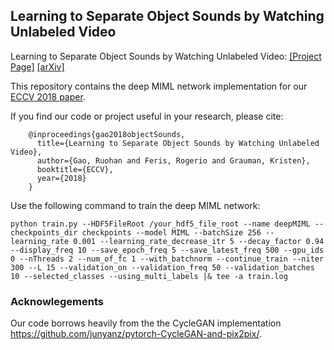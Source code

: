 ## Learning to Separate Object Sounds by Watching Unlabeled Video
Learning to Separate Object Sounds by Watching Unlabeled Video: [[Project Page]](http://vision.cs.utexas.edu/projects/separating_object_sounds/)    [[arXiv]](https://arxiv.org/pdf/1804.01665.pdf)<br/>

This repository contains the deep MIML network implementation for our [ECCV 2018 paper](http://www.cs.utexas.edu/~grauman/papers/sound-sep-eccv2018.pdf).

If you find our code or project useful in your research, please cite:

        @inproceedings{gao2018objectSounds,
          title={Learning to Separate Object Sounds by Watching Unlabeled Video},
          author={Gao, Ruohan and Feris, Rogerio and Grauman, Kristen},
          booktitle={ECCV},
          year={2018}
        }
     
Use the following command to train the deep MIML network:
  ```
  python train.py --HDF5FileRoot /your_hdf5_file_root --name deepMIML --checkpoints_dir checkpoints --model MIML --batchSize 256 --learning_rate 0.001 --learning_rate_decrease_itr 5 --decay_factor 0.94 --display_freq 10 --save_epoch_freq 5 --save_latest_freq 500 --gpu_ids 0 --nThreads 2 --num_of_fc 1 --with_batchnorm --continue_train --niter 300 --L 15 --validation_on --validation_freq 50 --validation_batches 10 --selected_classes --using_multi_labels |& tee -a train.log
  ```
  
### Acknowlegements
Our code borrows heavily from the the CycleGAN implementation https://github.com/junyanz/pytorch-CycleGAN-and-pix2pix/.
